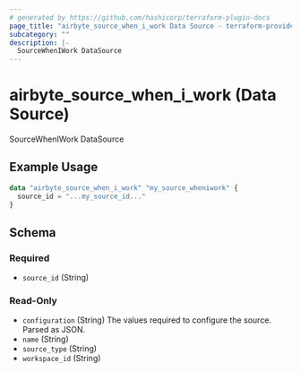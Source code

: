 ```yaml
---
# generated by https://github.com/hashicorp/terraform-plugin-docs
page_title: "airbyte_source_when_i_work Data Source - terraform-provider-airbyte"
subcategory: ""
description: |-
  SourceWhenIWork DataSource
---
```


# airbyte_source_when_i_work (Data Source)

SourceWhenIWork DataSource

## Example Usage

```terraform
data "airbyte_source_when_i_work" "my_source_wheniwork" {
  source_id = "...my_source_id..."
}
```

<!-- schema generated by tfplugindocs -->
## Schema

### Required

- `source_id` (String)

### Read-Only

- `configuration` (String) The values required to configure the source. Parsed as JSON.
- `name` (String)
- `source_type` (String)
- `workspace_id` (String)


